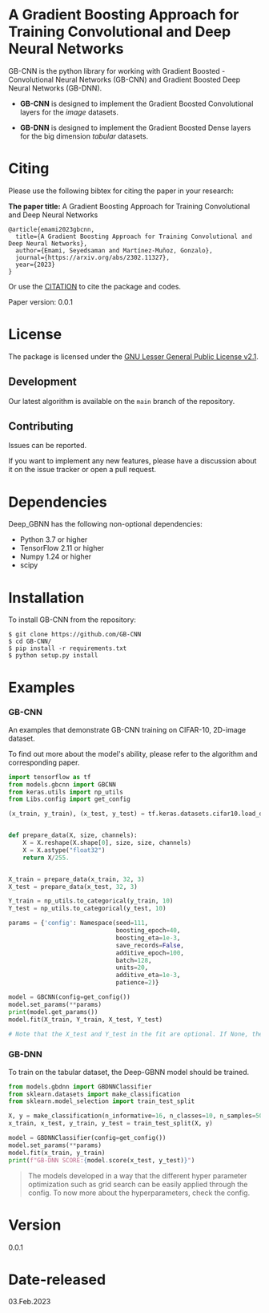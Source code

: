 # A Gradient Boosting Approach for Training Convolutional and Deep Neural Networks 	

GB-CNN is the python library for working with Gradient Boosted - Convolutional Neural Networks (GB-CNN) and Gradient Boosted Deep Neural Networks (GB-DNN).

* **GB-CNN** is designed to implement the Gradient Boosted Convolutional layers for the *image* datasets.

* **GB-DNN** is designed to implement the Gradient Boosted Dense layers for the big dimension *tabular* datasets.


# Citing

Please use the following bibtex for citing the paper in your research:

**The paper title:** A Gradient Boosting Approach for Training Convolutional and Deep Neural Networks

```
@article{emami2023gbcnn,
  title={A Gradient Boosting Approach for Training Convolutional and Deep Neural Networks},
  author={Emami, Seyedsaman and Martínez-Muñoz, Gonzalo},
  journal={https://arxiv.org/abs/2302.11327},
  year={2023}
}
```
Or use the [CITATION](CITATION.cff) to cite the package and codes.

Paper version: 0.0.1

License
=======

The package is licensed under the [GNU Lesser General Public License v2.1](https://github.com/GAA-UAM/GBNN/blob/main/LICENSE).

Development
-----------

Our latest algorithm is available on the `main` branch of the repository.

Contributing
------------

Issues can be reported.

If you want to implement any new features, please have a discussion about it on the issue tracker or open a pull request.



# Dependencies

Deep_GBNN has the following non-optional dependencies:

- Python 3.7 or higher
- TensorFlow 2.11 or higher
- Numpy 1.24 or higher
- scipy

Installation
============

To install GB-CNN from the repository:

```
$ git clone https://github.com/GB-CNN
$ cd GB-CNN/
$ pip install -r requirements.txt
$ python setup.py install
```

Examples
========

### GB-CNN
An examples that demonstrate GB-CNN training on CIFAR-10, 2D-image dataset.

 To find out more about the model's ability, please refer to the algorithm and corresponding paper.

```Python
import tensorflow as tf
from models.gbcnn import GBCNN
from keras.utils import np_utils
from Libs.config import get_config

(x_train, y_train), (x_test, y_test) = tf.keras.datasets.cifar10.load_data()


def prepare_data(X, size, channels):
    X = X.reshape(X.shape[0], size, size, channels)
    X = X.astype("float32")
    return X/255.


X_train = prepare_data(x_train, 32, 3)
X_test = prepare_data(x_test, 32, 3)

Y_train = np_utils.to_categorical(y_train, 10)
Y_test = np_utils.to_categorical(y_test, 10)

params = {'config': Namespace(seed=111,
                              boosting_epoch=40,
                              boosting_eta=1e-3,
                              save_records=False,
                              additive_epoch=100,
                              batch=128,
                              units=20,
                              additive_eta=1e-3,
                              patience=2)}

model = GBCNN(config=get_config())
model.set_params(**params)
print(model.get_params())
model.fit(X_train, Y_train, X_test, Y_test)

# Note that the X_test and Y_test in the fit are optional. If None, the validation report will not be generated.
```


### GB-DNN

To train on the tabular dataset, the Deep-GBNN model should be trained.

```Python
from models.gbdnn import GBDNNClassifier
from sklearn.datasets import make_classification
from sklearn.model_selection import train_test_split

X, y = make_classification(n_informative=16, n_classes=10, n_samples=5000)
x_train, x_test, y_train, y_test = train_test_split(X, y)

model = GBDNNClassifier(config=get_config())
model.set_params(**params)
model.fit(x_train, y_train)
print(f"GB-DNN SCORE:{model.score(x_test, y_test)}")

```

> The models developed in a way that the different hyper parameter optimization such as grid search can be easily applied through the config.
To now more about the hyperparameters, check the config.


# Version

0.0.1

# Date-released

03.Feb.2023
